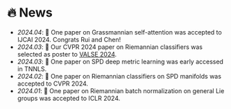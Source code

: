 # 🔥 News
- *2024.04*: 🎉 One paper on Grassmannian self-attention was accepted to IJCAI 2024. Congrats Rui and Chen!
- *2024.03*: 🎉 Our CVPR 2024 paper on Riemannian classifiers was selected as poster to [VALSE 2024](http://valser.org/2024/#/poster).
- *2024.03*: 🎉 One paper on SPD deep metric learning was early accessed in TNNLS.
- *2024.02*: 🎉 One paper on Riemannian classifiers on SPD manifolds was accepted to CVPR 2024.
- *2024.01*: 🎉 One paper on Riemannian batch normalization on general Lie groups was accepted to ICLR 2024.


<!-- - *2024.01*: 🔥 We release [AudioGPT](https://github.com/AIGC-Audio/AudioGPT) (⭐️6k+) -->